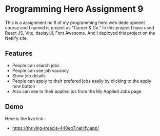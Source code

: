 
# Programming Hero Assignment 9

This is a assignment no 9 of my programming hero web dedelopment course and I named is project as "Career & Co." In this project I have used React JS, Vite, dasisyUI, Font Awesome. And I deployed this project on the Netlify site.


## Features

- People can search jobs
- People can see job vacancy
- Show job details
- People can apply to their prefered jobs easily by clicking to the apply now button 
- Also can see to their applied jos from the My Applied Jobs page



## Demo

Here is the live link : 
- https://thriving-treacle-440eb7.netlify.app/
